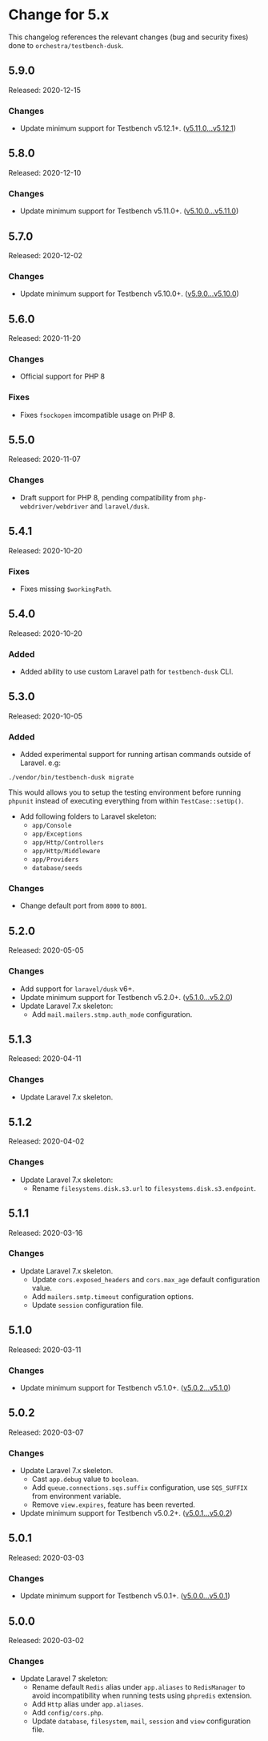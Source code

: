 # Change for 5.x

This changelog references the relevant changes (bug and security fixes) done to `orchestra/testbench-dusk`.

## 5.9.0

Released: 2020-12-15

### Changes

* Update minimum support for Testbench v5.12.1+. ([v5.11.0...v5.12.1](https://github.com/orchestral/testbench/compare/v5.11.0...v5.12.1))

## 5.8.0

Released: 2020-12-10

### Changes

* Update minimum support for Testbench v5.11.0+. ([v5.10.0...v5.11.0](https://github.com/orchestral/testbench/compare/v5.10.0...v5.11.0))

## 5.7.0

Released: 2020-12-02

### Changes

* Update minimum support for Testbench v5.10.0+. ([v5.9.0...v5.10.0](https://github.com/orchestral/testbench/compare/v5.9.0...v5.10.0))

## 5.6.0

Released: 2020-11-20

### Changes

* Official support for PHP 8

### Fixes

* Fixes `fsockopen` imcompatible usage on PHP 8.

## 5.5.0

Released: 2020-11-07

### Changes

* Draft support for PHP 8, pending compatibility from `php-webdriver/webdriver` and `laravel/dusk`.

## 5.4.1

Released: 2020-10-20

### Fixes

* Fixes missing `$workingPath`.

## 5.4.0 

Released: 2020-10-20

### Added

* Added ability to use custom Laravel path for `testbench-dusk` CLI.

## 5.3.0

Released: 2020-10-05

### Added

* Added experimental support for running artisan commands outside of Laravel. e.g:

```
./vendor/bin/testbench-dusk migrate
```

This would allows you to setup the testing environment before running `phpunit` instead of executing everything from within `TestCase::setUp()`.

* Add following folders to Laravel skeleton:
  - `app/Console`
  - `app/Exceptions`
  - `app/Http/Controllers`
  - `app/Http/Middleware`
  - `app/Providers`
  - `database/seeds`

### Changes

* Change default port from `8000` to `8001`.

## 5.2.0

Released: 2020-05-05

### Changes

* Add support for `laravel/dusk` v6+.
* Update minimum support for Testbench v5.2.0+. ([v5.1.0...v5.2.0](https://github.com/orchestral/testbench/compare/v5.1.0...v5.2.0))
* Update Laravel 7.x skeleton:
    - Add `mail.mailers.stmp.auth_mode` configuration.

## 5.1.3

Released: 2020-04-11

### Changes

* Update Laravel 7.x skeleton.

## 5.1.2

Released: 2020-04-02

### Changes

* Update Laravel 7.x skeleton:
    - Rename `filesystems.disk.s3.url` to `filesystems.disk.s3.endpoint`.

## 5.1.1

Released: 2020-03-16

### Changes

* Update Laravel 7.x skeleton.
    - Update `cors.exposed_headers` and `cors.max_age` default configuration value.
    - Add `mailers.smtp.timeout` configuration options.
    - Update `session` configuration file.

## 5.1.0

Released: 2020-03-11

### Changes

* Update minimum support for Testbench v5.1.0+. ([v5.0.2...v5.1.0](https://github.com/orchestral/testbench/compare/v5.0.2...v5.1.0))

## 5.0.2

Released: 2020-03-07

### Changes

* Update Laravel 7.x skeleton.
    - Cast `app.debug` value to `boolean`.
    - Add `queue.connections.sqs.suffix` configuration, use `SQS_SUFFIX` from environment variable.
    - Remove `view.expires`, feature has been reverted.
* Update minimum support for Testbench v5.0.2+. ([v5.0.1...v5.0.2](https://github.com/orchestral/testbench/compare/v5.0.1...v5.0.2))

## 5.0.1

Released: 2020-03-03

### Changes

* Update minimum support for Testbench v5.0.1+. ([v5.0.0...v5.0.1](https://github.com/orchestral/testbench/compare/v5.0.0...v5.0.1))

## 5.0.0

Released: 2020-03-02

### Changes

* Update Laravel 7 skeleton:
    - Rename default `Redis` alias under `app.aliases` to `RedisManager` to avoid incompatibility when running tests using `phpredis` extension.
    - Add `Http` alias under `app.aliases`.
    - Add `config/cors.php`.
    - Update `database`, `filesystem`, `mail`, `session` and `view` configuration file.

